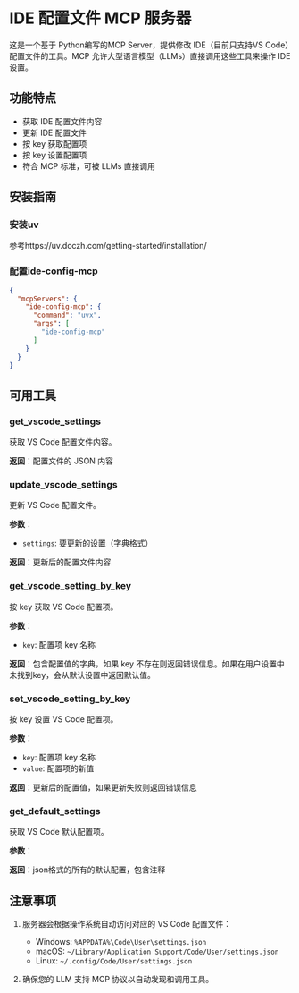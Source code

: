 # IDE 配置文件 MCP 服务器

这是一个基于 Python编写的MCP Server，提供修改 IDE（目前只支持VS Code）配置文件的工具。MCP 允许大型语言模型（LLMs）直接调用这些工具来操作 IDE 设置。

## 功能特点

- 获取 IDE 配置文件内容
- 更新 IDE 配置文件
- 按 key 获取配置项
- 按 key 设置配置项
- 符合 MCP 标准，可被 LLMs 直接调用

## 安装指南

### 安装uv

参考https://uv.doczh.com/getting-started/installation/

### 配置ide-config-mcp

```json
{
  "mcpServers": {
    "ide-config-mcp": {
      "command": "uvx",
      "args": [
        "ide-config-mcp"
      ]
    }
  }
}
```

## 可用工具

### get_vscode_settings
获取 VS Code 配置文件内容。

**返回**：配置文件的 JSON 内容

### update_vscode_settings
更新 VS Code 配置文件。

**参数**：
- `settings`: 要更新的设置（字典格式）

**返回**：更新后的配置文件内容

### get_vscode_setting_by_key
按 key 获取 VS Code 配置项。

**参数**：
- `key`: 配置项 key 名称

**返回**：包含配置值的字典，如果 key 不存在则返回错误信息。如果在用户设置中未找到key，会从默认设置中返回默认值。

### set_vscode_setting_by_key
按 key 设置 VS Code 配置项。

**参数**：
- `key`: 配置项 key 名称
- `value`: 配置项的新值

**返回**：更新后的配置值，如果更新失败则返回错误信息

### get_default_settings
获取 VS Code 默认配置项。

**参数**：

**返回**：json格式的所有的默认配置，包含注释

## 注意事项

1. 服务器会根据操作系统自动访问对应的 VS Code 配置文件：
   - Windows: `%APPDATA%\Code\User\settings.json`
   - macOS: `~/Library/Application Support/Code/User/settings.json`
   - Linux: `~/.config/Code/User/settings.json`

2. 确保您的 LLM 支持 MCP 协议以自动发现和调用工具。
